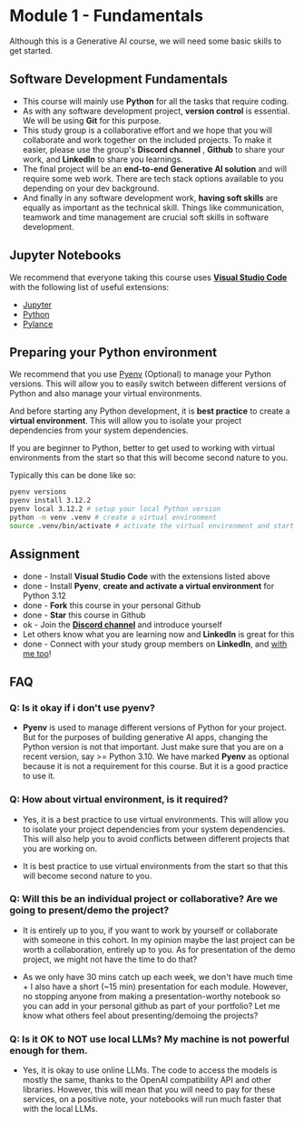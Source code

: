 # Module 1 - Fundamentals

Although this is a Generative AI course, we will need some basic skills to get started.

## Software Development Fundamentals
- This course will mainly use **Python** for all the tasks that require coding. 
- As with any software development project, **version control** is essential. We will be using **Git** for this purpose.
- This study group is a collaborative effort and we hope that you will collaborate and work together on the included projects. To make it easier, please use the group's **Discord channel** , **Github** to share your work, and **LinkedIn** to share you learnings.
- The final project will be an **end-to-end Generative AI solution** and will require some web work. There are tech stack options available to you depending on your dev background.
- And finally in any software development work, **having soft skills** are equally as important as the technical skill. Things like communication, teamwork and time management are crucial soft skills in software development.   

## Jupyter Notebooks

We recommend that everyone taking this course uses **[Visual Studio Code](https://code.visualstudio.com/)** with the following list of useful extensions:

- [Jupyter](https://marketplace.visualstudio.com/items?itemName=ms-toolsai.jupyter)
- [Python](https://marketplace.visualstudio.com/items?itemName=ms-python.python)
- [Pylance](https://marketplace.visualstudio.com/items?itemName=ms-python.vscode-pylance)


## Preparing your Python environment

We recommend that you use [Pyenv](https://github.com/pyenv/pyenv) (Optional) to manage your Python versions. This will allow you to easily switch between different versions of Python and also manage your virtual environments.

And before starting any Python development, it is **best practice** to create a **virtual environment**. This will allow you to isolate your project dependencies from your system dependencies.

If you are beginner to Python, better to get used to working with virtual environments from the start so that this will become second nature to you. 

Typically this can be done like so:

```bash
pyenv versions
pyenv install 3.12.2
pyenv local 3.12.2 # setup your local Python version
python -m venv .venv # create a virtual environment
source .venv/bin/activate # activate the virtual environment and start using the environment
```

## Assignment
- done - Install **Visual Studio Code** with the extensions listed above
- done - Install **Pyenv**, **create and activate a virtual environment** for Python 3.12
- done - **Fork** this course in your personal Github 
- done - **Star** this course in Github
- ok - Join the **[Discord channel](https://discord.com/channels/1041795715757789204/1094455854897573908)** and introduce yourself
- Let others know what you are learning now and **LinkedIn** is great for this
- done - Connect with your study group members on **LinkedIn**, and [with me too](https://linkedin.com/in/joreyes)!

## FAQ
### **Q:** Is it okay if i don't use **pyenv**?
- **Pyenv** is used to manage different versions of Python for your project. But for the purposes of building generative AI apps, changing the Python version is not that important. Just make sure that you are on a recent version, say >= Python 3.10. We have marked **Pyenv** as optional because it is not a requirement for this course. But it is a good practice to use it.

### **Q:** How about **virtual environment**, is it required?
- Yes, it is a best practice to use virtual environments. This will allow you to isolate your project dependencies from your system dependencies. This will also help you to avoid conflicts between different projects that you are working on.

- It is best practice to use virtual environments from the start so that this will become second nature to you.

### **Q:** Will this be an individual project or collaborative? Are we going to present/demo the project?
- It is entirely up to you, if you want to work by yourself or collaborate with someone in this cohort. In my opinion maybe the last project can be worth a collaboration, entirely up to you. As for presentation of the demo project, we might not have the time to do that?

- As we only have 30 mins catch up each week, we don't have much time + I also have a short (~15 min) presentation for each module. However, no stopping anyone from making a presentation-worthy notebook so you can add in your personal github as part of your portfolio? Let me know what others feel about presenting/demoing the projects?

### **Q:** Is it OK to NOT use local LLMs? My machine is not powerful enough for them. 
- Yes, it is okay to use online LLMs. The code to access the models is mostly the same, thanks to the OpenAI compatibility API and other libraries. However, this will mean that you will need to pay for these services, on a positive note, your notebooks will run much faster that with the local LLMs.
